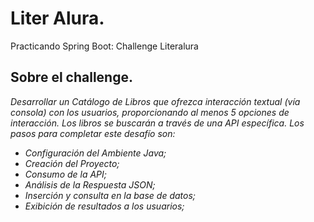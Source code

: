 # Liter Alura.
Practicando Spring Boot: Challenge Literalura

## Sobre el challenge.
_Desarrollar un Catálogo de Libros que ofrezca interacción textual (vía consola) con los usuarios, proporcionando al menos 5 opciones de interacción. Los libros se buscarán a través de una API específica._
_Los pasos para completar este desafío son:_
* _Configuración del Ambiente Java;_
* _Creación del Proyecto;_
* _Consumo de la API;_
* _Análisis de la Respuesta JSON;_
* _Inserción y consulta en la base de datos;_
* _Exibición de resultados a los usuarios;_

